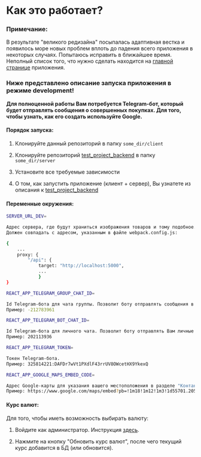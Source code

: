 # Как это работает?

### Примечание:
В результате "великого редизайна" посыпалась адаптивная вестка и появилось море новых
проблем вплоть до падения всего приложения в некоторых случаях. Попытаюсь исправить в ближайшее время.
Неполный список того, что нужно сделать находится на [главной странице](https://github.com/Pepin0t/test_project_frontend/blob/master/src/components/main/pages/main_page/MainPage.jsx) приложения.

### Ниже представлено описание запуска приложения в режиме development!

**Для полноценной работы Вам потребуется Telegram-бот, который будет отправлять сообщения о совершенных покупках. Для того, чтобы узнать, как его создать используйте Google.**

#### Порядок запуска:

1.  Клонируйте данный репозиторий в папку `some_dir/client`

2.  Клонируйте репозиторий [test_project_backend](https://github.com/Pepin0t/test_project_backend) в папку `some_dir/server`

3.  Установите все требуемые зависимости

4.  О том, как запустить приложение (клиент + сервер), Вы узнатете из описания к [test_project_backend](https://github.com/Pepin0t/test_project_backend)

#### Переменные окружения:

```sh
SERVER_URL_DEV=

Адрес сервера, где будут храниться изображения товаров и тому подобное...
Должен совпадать с адресом, указанным в файле webpack.config.js:

{
    ...
    proxy: {
        "/api": {
	        target: "http://localhost:5000",
            ...
            }
}
```

```sh
REACT_APP_TELEGRAM_GROUP_CHAT_ID=

Id Telegram-бота для чата группы. Позволит боту отправлять сообщения в группу в Telegram.
Пример: -212783961
```

```sh
REACT_APP_TELEGRAM_BOT_CHAT_ID=

Id Telegram-бота для личного чата. Позволит боту отправлять Вам личные сообщения.
Пример: 202113936
```

```sh
REACT_APP_TELEGRAM_TOKEN=

Токен Telegram-бота.
Пример: 325814221:DAFDr7wVt1PXdlF43rrUV8OWcetHX9YkexQ
```

```sh
REACT_APP_GOOGLE_MAPS_EMBED_CODE=

Адрес Google-карты для указания вашего местоположения в разделе "Контакты"
Пример: https://www.google.com/maps/embed?pb=!1m18!1m12!1m3!1d55701.20511239879!2d-21.92248116791158!3d64.1334735449944!2m3!1f0!2f0!3f0!3m2!1i1024!2i768!4f13.1!3m3!1m2!1s0x48d674b9eedcedc3%3A0xec912ca230d26071!2z0KDQtdC50LrRjNGP0LLQuNC6LCDQmNGB0LvQsNC90LTQuNGP!5e0!3m2!1sru!2sua!4v1541625875359
```

#### Курс валют:

Для того, чтобы иметь возможность выбирать валюту:

1.  Войдите как администратор. Инструкция [здесь](https://github.com/Pepin0t/test_project_backend).

2.  Нажмите на кнопку "Обновить курс валют", после чего текущий курс добавится в БД (или обновится).
